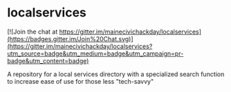 # localservices

[![Join the chat at https://gitter.im/mainecivichackday/localservices](https://badges.gitter.im/Join%20Chat.svg)](https://gitter.im/mainecivichackday/localservices?utm_source=badge&utm_medium=badge&utm_campaign=pr-badge&utm_content=badge)

A repository for a local services directory with a specialized search function to increase ease of use for those less "tech-savvy"
